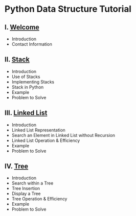 # Python Data Structure Tutorial

## I. [Welcome](./0-welcome.md)

- Introduction
- Contact Information

## II. [Stack](./1-stack.md)

- Introduction
- Use of Stacks
- Implementing Stacks
- Stack in Python
- Example
- Problem to Solve

## III. [Linked List](./2-linked-list.md)

- Introduction
- Linked List Representation
- Search an Element in Linked List without Recursion
- Linked List Operation & Efficiency
- Example
- Problem to Solve

## IV. [Tree](./3-tree.md)

- Introduction
- Search within a Tree
- Tree Insertion
- Display a Tree
- Tree Operation & Efficiency
- Example
- Problem to Solve
